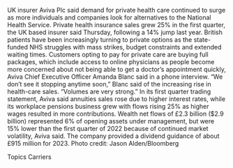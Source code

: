 UK insurer Aviva Plc said demand for private health care continued to surge as more individuals and companies look for alternatives to the National Health Service.
Private health insurance sales grew 25% in the first quarter, the UK based insurer said Thursday, following a 14% jump last year.
British patients have been increasingly turning to private options as the state-funded NHS struggles with mass strikes, budget constraints and extended waiting times.
Customers opting to pay for private care are buying full packages, which include access to online physicians as people become more concerned about not being able to get a doctor’s appointment quickly, Aviva Chief Executive Officer Amanda Blanc said in a phone interview.
“We don’t see it stopping anytime soon,” Blanc said of the increasing rise in health-care sales. “Volumes are very strong.”
In its first quarter trading statement, Aviva said annuities sales rose due to higher interest rates, while its workplace pensions business grew with flows rising 25% as higher wages resulted in more contributions.
Wealth net flows of £2.3 billion ($2.9 billion) represented 6% of opening assets under management, but were 15% lower than the first quarter of 2022 because of continued market volatility, Aviva said.
The company provided a dividend guidance of about £915 million for 2023.
Photo credit: Jason Alden/Bloomberg

Topics
Carriers
